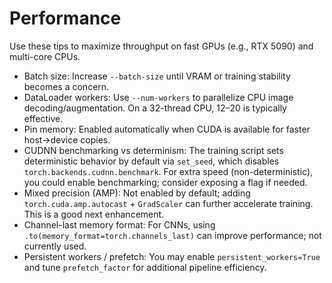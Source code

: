 # Performance

Use these tips to maximize throughput on fast GPUs (e.g., RTX 5090) and multi-core CPUs.

- Batch size: Increase `--batch-size` until VRAM or training stability becomes a concern.
- DataLoader workers: Use `--num-workers` to parallelize CPU image decoding/augmentation. On a 32-thread CPU, 12–20 is typically effective.
- Pin memory: Enabled automatically when CUDA is available for faster host→device copies.
- CUDNN benchmarking vs determinism: The training script sets deterministic behavior by default via `set_seed`, which disables `torch.backends.cudnn.benchmark`. For extra speed (non-deterministic), you could enable benchmarking; consider exposing a flag if needed.
- Mixed precision (AMP): Not enabled by default; adding `torch.cuda.amp.autocast` + `GradScaler` can further accelerate training. This is a good next enhancement.
- Channel-last memory format: For CNNs, using `.to(memory_format=torch.channels_last)` can improve performance; not currently used.
- Persistent workers / prefetch: You may enable `persistent_workers=True` and tune `prefetch_factor` for additional pipeline efficiency.
